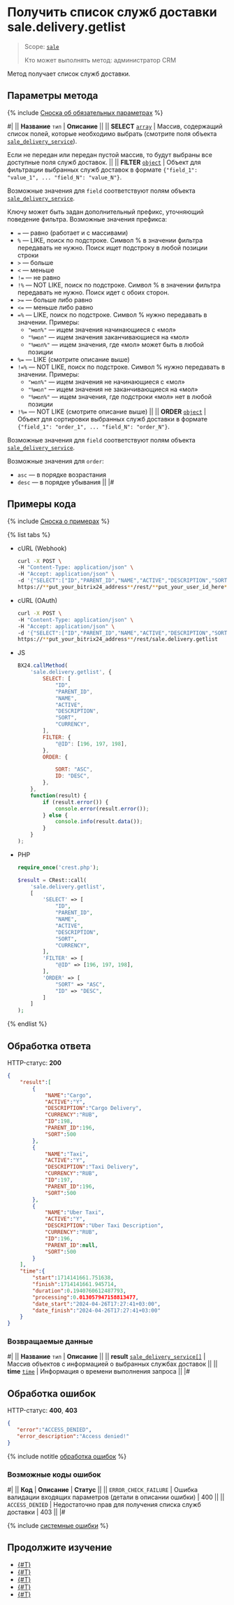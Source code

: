 # Получить список служб доставки sale.delivery.getlist

> Scope: [`sale`](../../../scopes/permissions.md)
>
> Кто может выполнять метод: администратор CRM

Метод получает список служб доставки. 

## Параметры метода

{% include [Сноска об обязательных параметрах](../../../../_includes/required.md) %}

#|
|| **Название**
`тип` | **Описание** ||
|| **SELECT**
[`array`](../../data-types.md) | Массив, содержащий список полей, которые необходимо выбрать (смотрите поля объекта [`sale_delivery_service`](../../data-types.md)).
 
Если не передан или передан пустой массив, то будут выбраны все доступные поля служб доставок.
||
|| **FILTER**
[`object`](../../data-types.md) | Объект для фильтрации выбранных служб доставок в формате `{"field_1": "value_1", ... "field_N": "value_N"}`.
 
Возможные значения для `field` соответствуют полям объекта [`sale_delivery_service`](../../data-types.md).

Ключу может быть задан дополнительный префикс, уточняющий поведение фильтра. Возможные значения префикса:

- `=` — равно (работает и с массивами)
- `%` — LIKE, поиск по подстроке. Символ % в значении фильтра передавать не нужно. Поиск ищет подстроку в любой позиции строки
- `>` — больше
- `<` — меньше
- `!=` — не равно
- `!%` — NOT LIKE, поиск по подстроке. Символ % в значении фильтра передавать не нужно. Поиск идет с обоих сторон.
- `>=` — больше либо равно
- `<=` — меньше либо равно
- `=%` — LIKE, поиск по подстроке. Символ % нужно передавать в значении. Примеры: 
    - `"мол%"` — ищем значения начинающиеся с «мол»
    - `"%мол"` — ищем значения заканчивающиеся на «мол»
    - `"%мол%"` — ищем значения, где «мол» может быть в любой позиции
- `%=` — LIKE (смотрите описание выше)
- `!=%` — NOT LIKE, поиск по подстроке. Символ % нужно передавать в значении. Примеры:
    - `"мол%"` — ищем значения не начинающиеся с «мол»
    - `"%мол"` — ищем значения не заканчивающиеся на «мол»
    - `"%мол%"` — ищем значения, где подстроки «мол» нет в любой позиции
- `!%=` — NOT LIKE (смотрите описание выше)
||
|| **ORDER**
[`object`](../../data-types.md) | Объект для сортировки выбранных служб доставки в формате `{"field_1": "order_1", ... "field_N": "order_N"}`.
 
Возможные значения для `field` соответствуют полям объекта [`sale_delivery_service`](../../data-types.md).
 
Возможные значения для `order`:

- `asc` — в порядке возрастания
- `desc` — в порядке убывания
 ||
|#

## Примеры кода

{% include [Сноска о примерах](../../../../_includes/examples.md) %}

{% list tabs %}

- cURL (Webhook)

    ```bash
    curl -X POST \
    -H "Content-Type: application/json" \
    -H "Accept: application/json" \
    -d '{"SELECT":["ID","PARENT_ID","NAME","ACTIVE","DESCRIPTION","SORT","CURRENCY"],"FILTER":{"@ID":[196,197,198]},"ORDER":{"SORT":"ASC","ID":"DESC"}}' \
    https://**put_your_bitrix24_address**/rest/**put_your_user_id_here**/**put_your_webhook_here**/sale.delivery.getlist
    ```

- cURL (OAuth)

    ```bash
    curl -X POST \
    -H "Content-Type: application/json" \
    -H "Accept: application/json" \
    -d '{"SELECT":["ID","PARENT_ID","NAME","ACTIVE","DESCRIPTION","SORT","CURRENCY"],"FILTER":{"@ID":[196,197,198]},"ORDER":{"SORT":"ASC","ID":"DESC"},"auth":"**put_access_token_here**"}' \
    https://**put_your_bitrix24_address**/rest/sale.delivery.getlist
    ```

- JS

    ```js
    BX24.callMethod(
        'sale.delivery.getlist', {
            SELECT: [
                "ID",
                "PARENT_ID",
                "NAME",
                "ACTIVE",
                "DESCRIPTION",
                "SORT",
                "CURRENCY",
            ],
            FILTER: {
                "@ID": [196, 197, 198],
            },
            ORDER: {

                SORT: "ASC",
                ID: "DESC",
            },
        },
        function(result) {
            if (result.error()) {
                console.error(result.error());
            } else {
                console.info(result.data());
            }
        }
    );
    ```

- PHP

    ```php
    require_once('crest.php');

    $result = CRest::call(
        'sale.delivery.getlist',
        [
            'SELECT' => [
                "ID",
                "PARENT_ID",
                "NAME",
                "ACTIVE",
                "DESCRIPTION",
                "SORT",
                "CURRENCY",
            ],
            'FILTER' => [
                "@ID" => [196, 197, 198],
            ],
            'ORDER' => [
                "SORT" => "ASC",
                "ID" => "DESC",
            ]
        ]
    );
    ```

{% endlist %}

## Обработка ответа

HTTP-статус: **200**

```json
{
    "result":[
        {
            "NAME":"Cargo",
            "ACTIVE":"Y",
            "DESCRIPTION":"Cargo Delivery",
            "CURRENCY":"RUB",
            "ID":198,
            "PARENT_ID":196,
            "SORT":500
        },
        {
            "NAME":"Taxi",
            "ACTIVE":"Y",
            "DESCRIPTION":"Taxi Delivery",
            "CURRENCY":"RUB",
            "ID":197,
            "PARENT_ID":196,
            "SORT":500
        },
        {
            "NAME":"Uber Taxi",
            "ACTIVE":"Y",
            "DESCRIPTION":"Uber Taxi Description",
            "CURRENCY":"RUB",
            "ID":196,
            "PARENT_ID":null,
            "SORT":500
        }
    ],
    "time":{
        "start":1714141661.751638,
        "finish":1714141661.945714,
        "duration":0.1940760612487793,
        "processing":0.013057947158813477,
        "date_start":"2024-04-26T17:27:41+03:00",
        "date_finish":"2024-04-26T17:27:41+03:00"
    }
}
```

### Возвращаемые данные

#|
|| **Название**
`тип` | **Описание** ||
|| **result**
[`sale_delivery_service[]`](../../data-types.md) | Массив объектов с информацией о выбранных службах доставок ||
|| **time**
[`time`](../../../data-types.md) | Информация о времени выполнения запроса ||
|#

## Обработка ошибок

HTTP-статус: **400**, **403**

```json
{
   "error":"ACCESS_DENIED",
   "error_description":"Access denied!"
}
```

{% include notitle [обработка ошибок](../../../../_includes/error-info.md) %}

### Возможные коды ошибок

#|
|| **Код** | **Описание** | **Статус** ||
|| `ERROR_CHECK_FAILURE` | Ошибка валидации входящих параметров (детали в описании ошибки) | 400 ||
|| `ACCESS_DENIED` | Недостаточно прав для получения списка служб доставки | 403 ||
|#

{% include [системные ошибки](../../../../_includes/system-errors.md) %}

## Продолжите изучение

- [{#T}](./sale-delivery-add.md)
- [{#T}](./sale-delivery-delete.md)
- [{#T}](./sale-delivery-update.md)
- [{#T}](./sale-delivery-config-update.md)
- [{#T}](./sale-delivery-config-get.md)